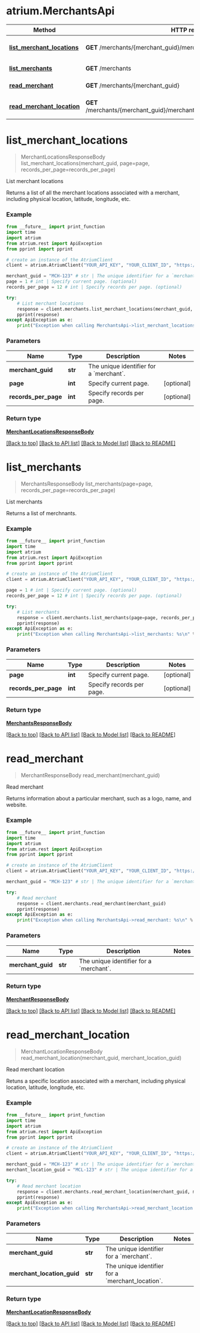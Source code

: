 # atrium.MerchantsApi

Method | HTTP request | Description
------------- | ------------- | -------------
[**list_merchant_locations**](MerchantsApi.md#list_merchant_locations) | **GET** /merchants/{merchant_guid}/merchant_locations | List merchant locations
[**list_merchants**](MerchantsApi.md#list_merchants) | **GET** /merchants | List merchants
[**read_merchant**](MerchantsApi.md#read_merchant) | **GET** /merchants/{merchant_guid} | Read merchant
[**read_merchant_location**](MerchantsApi.md#read_merchant_location) | **GET** /merchants/{merchant_guid}/merchant_locations/{merchant_location_guid} | Read merchant location


# **list_merchant_locations**
> MerchantLocationsResponseBody list_merchant_locations(merchant_guid, page=page, records_per_page=records_per_page)

List merchant locations

Returns a list of all the merchant locations associated with a merchant, including physical location, latitude, longitude, etc.

### Example
```python
from __future__ import print_function
import time
import atrium
from atrium.rest import ApiException
from pprint import pprint

# create an instance of the AtriumClient
client = atrium.AtriumClient("YOUR_API_KEY", "YOUR_CLIENT_ID", "https://vestibule.mx.com")

merchant_guid = "MCH-123" # str | The unique identifier for a `merchant`.
page = 1 # int | Specify current page. (optional)
records_per_page = 12 # int | Specify records per page. (optional)

try:
    # List merchant locations
    response = client.merchants.list_merchant_locations(merchant_guid, page=page, records_per_page=records_per_page)
    pprint(response)
except ApiException as e:
    print("Exception when calling MerchantsApi->list_merchant_locations: %s\n" % e)
```

### Parameters

Name | Type | Description  | Notes
------------- | ------------- | ------------- | -------------
 **merchant_guid** | **str**| The unique identifier for a &#x60;merchant&#x60;. | 
 **page** | **int**| Specify current page. | [optional] 
 **records_per_page** | **int**| Specify records per page. | [optional] 

### Return type

[**MerchantLocationsResponseBody**](MerchantLocationsResponseBody.md)

[[Back to top]](#) [[Back to API list]](../README.md#documentation-for-api-endpoints) [[Back to Model list]](../README.md#documentation-for-models) [[Back to README]](../README.md)

# **list_merchants**
> MerchantsResponseBody list_merchants(page=page, records_per_page=records_per_page)

List merchants

Returns a list of merchnants.

### Example
```python
from __future__ import print_function
import time
import atrium
from atrium.rest import ApiException
from pprint import pprint

# create an instance of the AtriumClient
client = atrium.AtriumClient("YOUR_API_KEY", "YOUR_CLIENT_ID", "https://vestibule.mx.com")

page = 1 # int | Specify current page. (optional)
records_per_page = 12 # int | Specify records per page. (optional)

try:
    # List merchants
    response = client.merchants.list_merchants(page=page, records_per_page=records_per_page)
    pprint(response)
except ApiException as e:
    print("Exception when calling MerchantsApi->list_merchants: %s\n" % e)
```

### Parameters

Name | Type | Description  | Notes
------------- | ------------- | ------------- | -------------
 **page** | **int**| Specify current page. | [optional] 
 **records_per_page** | **int**| Specify records per page. | [optional] 

### Return type

[**MerchantsResponseBody**](MerchantsResponseBody.md)

[[Back to top]](#) [[Back to API list]](../README.md#documentation-for-api-endpoints) [[Back to Model list]](../README.md#documentation-for-models) [[Back to README]](../README.md)

# **read_merchant**
> MerchantResponseBody read_merchant(merchant_guid)

Read merchant

Returns information about a particular merchant, such as a logo, name, and website.

### Example
```python
from __future__ import print_function
import time
import atrium
from atrium.rest import ApiException
from pprint import pprint

# create an instance of the AtriumClient
client = atrium.AtriumClient("YOUR_API_KEY", "YOUR_CLIENT_ID", "https://vestibule.mx.com")

merchant_guid = "MCH-123" # str | The unique identifier for a `merchant`.

try:
    # Read merchant
    response = client.merchants.read_merchant(merchant_guid)
    pprint(response)
except ApiException as e:
    print("Exception when calling MerchantsApi->read_merchant: %s\n" % e)
```

### Parameters

Name | Type | Description  | Notes
------------- | ------------- | ------------- | -------------
 **merchant_guid** | **str**| The unique identifier for a &#x60;merchant&#x60;. | 

### Return type

[**MerchantResponseBody**](MerchantResponseBody.md)

[[Back to top]](#) [[Back to API list]](../README.md#documentation-for-api-endpoints) [[Back to Model list]](../README.md#documentation-for-models) [[Back to README]](../README.md)

# **read_merchant_location**
> MerchantLocationResponseBody read_merchant_location(merchant_guid, merchant_location_guid)

Read merchant location

Retuns a specific location associated with a merchant, including physical location, latitude, longitude, etc.

### Example
```python
from __future__ import print_function
import time
import atrium
from atrium.rest import ApiException
from pprint import pprint

# create an instance of the AtriumClient
client = atrium.AtriumClient("YOUR_API_KEY", "YOUR_CLIENT_ID", "https://vestibule.mx.com")

merchant_guid = "MCH-123" # str | The unique identifier for a `merchant`.
merchant_location_guid = "MCL-123" # str | The unique identifier for a `merchant_location`.

try:
    # Read merchant location
    response = client.merchants.read_merchant_location(merchant_guid, merchant_location_guid)
    pprint(response)
except ApiException as e:
    print("Exception when calling MerchantsApi->read_merchant_location: %s\n" % e)
```

### Parameters

Name | Type | Description  | Notes
------------- | ------------- | ------------- | -------------
 **merchant_guid** | **str**| The unique identifier for a &#x60;merchant&#x60;. | 
 **merchant_location_guid** | **str**| The unique identifier for a &#x60;merchant_location&#x60;. | 

### Return type

[**MerchantLocationResponseBody**](MerchantLocationResponseBody.md)

[[Back to top]](#) [[Back to API list]](../README.md#documentation-for-api-endpoints) [[Back to Model list]](../README.md#documentation-for-models) [[Back to README]](../README.md)

